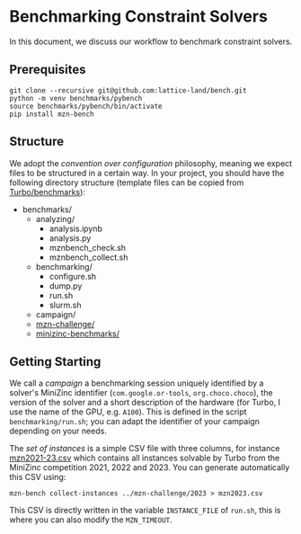 # Benchmarking Constraint Solvers

In this document, we discuss our workflow to benchmark constraint solvers.

## Prerequisites

```
git clone --recursive git@github.com:lattice-land/bench.git
python -m venv benchmarks/pybench
source benchmarks/pybench/bin/activate
pip install mzn-bench
```

## Structure

We adopt the _convention over configuration_ philosophy, meaning we expect files to be structured in a certain way.
In your project, you should have the following directory structure (template files can be copied from [Turbo/benchmarks](https://github.com/ptal/turbo/tree/main/benchmarks)):

* benchmarks/
  - analyzing/
    - analysis.ipynb
    - analysis.py
    - mznbench_check.sh
    - mznbench_collect.sh
  - benchmarking/
    - configure.sh
    - dump.py
    - run.sh
    - slurm.sh
  - campaign/
  - [mzn-challenge/](https://github.com/MiniZinc/mzn-challenge/)
  - [minizinc-benchmarks/](https://github.com/MiniZinc/minizinc-benchmarks/)

## Getting Starting

We call a _campaign_ a benchmarking session uniquely identified by a solver's MiniZinc identifier (`com.google.or-tools`, `org.choco.choco`), the version of the solver and a short description of the hardware (for Turbo, I use the name of the GPU, e.g. `A100`).
This is defined in the script `benchmarking/run.sh`; you can adapt the identifier of your campaign depending on your needs.

The _set of instances_ is a simple CSV file with three columns, for instance [mzn2021-23.csv](https://github.com/ptal/turbo/blob/0f50d1d82b4a60eca51b965197192b6e5dc4d61d/benchmarks/benchmarking/mzn2021-23.csv) which contains all instances solvable by Turbo from the MiniZinc competition 2021, 2022 and 2023.
You can generate automatically this CSV using:

```
mzn-bench collect-instances ../mzn-challenge/2023 > mzn2023.csv
```

This CSV is directly written in the variable `INSTANCE_FILE` of `run.sh`, this is where you can also modify the `MZN_TIMEOUT`.
